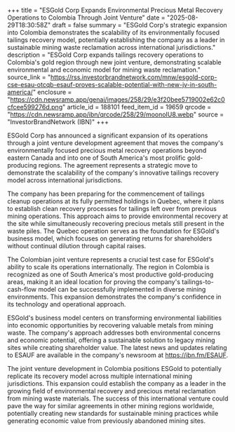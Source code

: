 +++
title = "ESGold Corp Expands Environmental Precious Metal Recovery Operations to Colombia Through Joint Venture"
date = "2025-08-29T18:30:58Z"
draft = false
summary = "ESGold Corp's strategic expansion into Colombia demonstrates the scalability of its environmentally focused tailings recovery model, potentially establishing the company as a leader in sustainable mining waste reclamation across international jurisdictions."
description = "ESGold Corp expands tailings recovery operations to Colombia's gold region through new joint venture, demonstrating scalable environmental and economic model for mining waste reclamation."
source_link = "https://rss.investorbrandnetwork.com/mnw/esgold-corp-cse-esau-otcqb-esauf-proves-scalable-potential-with-new-jv-in-south-america/"
enclosure = "https://cdn.newsramp.app/genai/images/258/29/e3f20bee5719002e62c0cfcee599276d.png"
article_id = 188101
feed_item_id = 19659
qrcode = "https://cdn.newsramp.app/ibn/qrcode/258/29/moonoIU8.webp"
source = "InvestorBrandNetwork (IBN)"
+++

<p>ESGold Corp has announced a significant expansion of its operations through a joint venture development agreement that moves the company's environmentally focused precious metal recovery operations beyond eastern Canada and into one of South America's most prolific gold-producing regions. The agreement represents a strategic move to demonstrate the scalability of the company's innovative tailings recovery model across international jurisdictions.</p><p>The company has been preparing for the commencement of tailings cleanup operations at its fully permitted holdings in Quebec, where it plans to establish clean recovery processes for tailings left over from previous mining operations. This approach aims to provide environmental recovery at the site while simultaneously recovering precious metals still present in the waste piles. The Quebec operation serves as the foundation for ESGold's business model, which focuses on generating returns for shareholders without continual dilution through capital raises.</p><p>The Colombian joint venture represents a crucial test case for ESGold's ability to scale its operations internationally. The region in Colombia is recognized as one of South America's most productive gold-producing areas, making it an ideal location for proving the company's tailings-to-cash-flow model can be successfully implemented in diverse mining environments. This expansion demonstrates the company's confidence in its technology and operational approach.</p><p>ESGold's business model centers on transforming environmental liabilities into economic opportunities by recovering valuable metals from mining waste. The company's approach addresses both environmental concerns and economic potential, offering a sustainable solution to legacy mining sites while creating shareholder value. The latest news and updates relating to ESAUF are available in the company's newsroom at <a href="https://ibn.fm/ESAUF" rel="nofollow" target="_blank">https://ibn.fm/ESAUF</a>.</p><p>The joint venture development in Colombia positions ESGold to potentially replicate its recovery model across multiple international mining jurisdictions. This expansion could establish the company as a leader in the growing field of environmental recovery and precious metal reclamation from mining waste materials. The success of this international venture could pave the way for similar agreements in other mining regions worldwide, potentially creating new standards for sustainable mining practices while generating economic value from previously abandoned mining sites.</p>